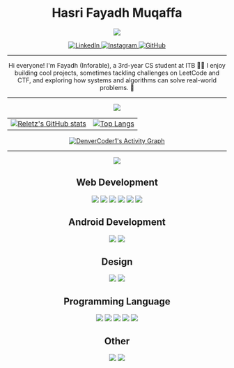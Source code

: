 <div align="center">
    <h1 color=>Hasri Fayadh Muqaffa</h1>
    <a href="https://git.io/typing-svg">
        <img src="https://readme-typing-svg.demolab.com/?lines=Full%20Stack%20Development;Cyber%20Security%20Enthusiast;Always%20Learning%20New%20Things&font=Fira%20Code&center=true&width=440&height=45&color=007649FF&size=22&vCenter=true" />
    </a>
    <p>
        <a href="https://linkedin.com/in/hasrifayadhmuqaffa">
            <img src="https://img.shields.io/badge/-LinkedIn-0A66C2?style=for-the-badge&logo=linkedin&logoColor=white" alt="LinkedIn" />
        </a>
        <a href="https://instagram.com/hasri_fydhm">
            <img src="https://img.shields.io/badge/Instagram-%23E4405F.svg?style=for-the-badge&logo=Instagram&logoColor=white" alt="Instagram" />
        </a>
        <a href="https://github.com/Inforable">
            <img src="https://img.shields.io/badge/-GitHub-181717?style=for-the-badge&logo=github&logoColor=white" alt="GitHub"/>
        </a>
    </p>
</div>

---

<div align="center">
Hi everyone! I'm Fayadh (Inforable), a 3rd-year CS student at ITB 👨‍💻
I enjoy building cool projects, sometimes tackling challenges on LeetCode and CTF, and exploring how systems and algorithms can solve real-world problems. 🚀
</div>

---

<div align="center">
    <img src="https://capsule-render.vercel.app/api?type=waving&color=007649FF&&height=180&section=header&text=GitHub%20Analytics&fontSize=42&fontColor=fff&animation=twinkling&fontAlignY=32"/>
    <table align="center">
        <tr>
            <td align="center">
                <a href="https://github.com/anuraghazra/github-readme-stats">
                    <img src="https://github-readme-stats.vercel.app/api?username=Inforable&show_icons=true&theme=gotham" alt="Reletz's GitHub stats" />
                </a>
            </td>
            <td align="center">
                <a href="https://github.com/anuraghazra/github-readme-stats">
                    <img src="https://github-readme-stats.vercel.app/api/top-langs/?username=Inforable&layout=compact&theme=gotham" alt="Top Langs" />
                </a>
            </td>
        </tr>
    </table>
    <a href="https://github.com/ashutosh00710/github-readme-activity-graph"><img alt="DenverCoder1's Activity Graph" src="https://github-readme-activity-graph.vercel.app/graph/?username=Inforable&bg_color=0C1014&color=007649FF&line=084476FF&point=FFFFFF" /></a>
</div>

---

<div align="center">
    <img src="https://capsule-render.vercel.app/api?type=waving&color=007649FF&&height=180&section=header&text=Tech%20Stacks&fontSize=42&fontColor=fff&animation=twinkling&fontAlignY=32"/>
    <h2>Web Development</h2>
        <img src="https://img.shields.io/badge/react-%2320232a.svg?style=for-the-badge&logo=react&logoColor=%2361DAFB" />
        <img src="https://img.shields.io/badge/tailwindcss-%2338B2AC.svg?style=for-the-badge&logo=tailwind-css&logoColor=white" />
        <img src="https://img.shields.io/badge/flask-%23000.svg?style=for-the-badge&logo=flask&logoColor=white" />
        <img src="https://img.shields.io/badge/express.js-%23404d59.svg?style=for-the-badge&logo=express&logoColor=%2361DAFB" />
        <img src="https://img.shields.io/badge/MongoDB-%234ea94b.svg?style=for-the-badge&logo=mongodb&logoColor=white" />
        <img src="https://img.shields.io/badge/postgres-%23316192.svg?style=for-the-badge&logo=postgresql&logoColor=white" />
    <h2>Android Development</h2>
        <img src="https://img.shields.io/badge/android%20studio-346ac1?style=for-the-badge&logo=android%20studio&logoColor=white"/>
        <img src="https://img.shields.io/badge/kotlin-%237F52FF.svg?style=for-the-badge&logo=kotlin&logoColor=white"/>
    <h2>Design</h2>
        <img src="https://img.shields.io/badge/figma-%23F24E1E.svg?style=for-the-badge&logo=figma&logoColor=white"/>
        <img src="https://img.shields.io/badge/Canva-%2300C4CC.svg?style=for-the-badge&logo=Canva&logoColor=white"/>
    <h2>Programming Language</h2>
        <img src="https://img.shields.io/badge/python-3670A0?style=for-the-badge&logo=python&logoColor=ffdd54" />
        <img src="https://img.shields.io/badge/c-%2300599C.svg?style=for-the-badge&logo=c&logoColor=white"/>
        <img src="https://img.shields.io/badge/c++-%2300599C.svg?style=for-the-badge&logo=c%2B%2B&logoColor=white" />
        <img src="https://img.shields.io/badge/go-%2300ADD8.svg?style=for-the-badge&logo=go&logoColor=white" />
        <img src="https://img.shields.io/badge/java-%23ED8B00.svg?style=for-the-badge&logo=openjdk&logoColor=white" />
    <h2>Other</h2>
        <img src="https://img.shields.io/badge/-Arduino-00979D?style=for-the-badge&logo=Arduino&logoColor=white" />
        <img src="https://img.shields.io/badge/LaTeX-47A141?style=for-the-badge&logo=LaTeX&logoColor=white" />
</div>